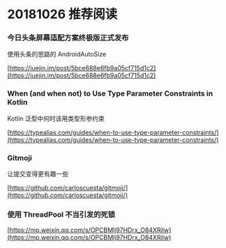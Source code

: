 # 20181026 推荐阅读

### 今日头条屏幕适配方案终极版正式发布

使用头条的思路的 AndroidAutoSize

[https://juejin.im/post/5bce688e6fb9a05cf715d1c2](https://juejin.im/post/5bce688e6fb9a05cf715d1c2)

### When (and when not) to Use Type Parameter Constraints in Kotlin

Kotlin 泛型中何时该用类型形参约束

[https://typealias.com/guides/when-to-use-type-parameter-constraints/](https://typealias.com/guides/when-to-use-type-parameter-constraints/)

### Gitmoji

让提交变得更有趣一些

[https://github.com/carloscuesta/gitmoji/](https://github.com/carloscuesta/gitmoji/)

### 使用 ThreadPool 不当引发的死锁

[https://mp.weixin.qq.com/s/OPCBMlj97HDrx_O84XRilw](https://mp.weixin.qq.com/s/OPCBMlj97HDrx_O84XRilw)